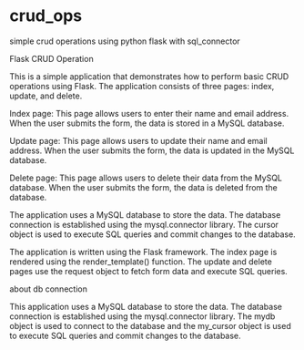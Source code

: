# crud_ops
simple crud operations using python flask with sql_connector

Flask CRUD Operation

This is a simple application that demonstrates how to perform basic CRUD operations using Flask. The application consists of three pages: index, update, and delete.

Index page: This page allows users to enter their name and email address. When the user submits the form, the data is stored in a MySQL database.

Update page: This page allows users to update their name and email address. When the user submits the form, the data is updated in the MySQL database.

Delete page: This page allows users to delete their data from the MySQL database. When the user submits the form, the data is deleted from the database.

The application uses a MySQL database to store the data. The database connection is established using the mysql.connector library. The cursor object is used to execute SQL queries and commit changes to the database.

The application is written using the Flask framework. The index page is rendered using the render_template() function. The update and delete pages use the request object to fetch form data and execute SQL queries.

about db connection

This application uses a MySQL database to store the data. The database connection is established using the mysql.connector library. The mydb object is used to connect to the database and the my_cursor object is used to execute SQL queries and commit changes to the database.
